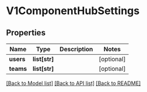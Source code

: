 # V1ComponentHubSettings


## Properties
Name | Type | Description | Notes
------------ | ------------- | ------------- | -------------
**users** | **list[str]** |  | [optional] 
**teams** | **list[str]** |  | [optional] 

[[Back to Model list]](../README.md#documentation-for-models) [[Back to API list]](../README.md#documentation-for-api-endpoints) [[Back to README]](../README.md)


